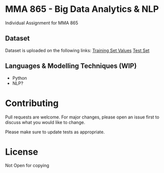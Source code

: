 # MMA 865 - Big Data Analytics & NLP
Individual Assignment for MMA 865

## Dataset
Dataset is uploaded on the following links: 
[Training Set Values](https://github.com/gopala-goyal/bigdata-nlp-ind/blob/main/sentiment_train.csv)
[Test Set](https://github.com/gopala-goyal/bigdata-nlp-ind/blob/main/sentiment_test.csv)

## Languages & Modelling Techniques (WIP)
- Python
- NLP?

# Contributing
Pull requests are welcome. For major changes, please open an issue first to discuss what you would like to change.

Please make sure to update tests as appropriate.

# License
Not Open for copying
